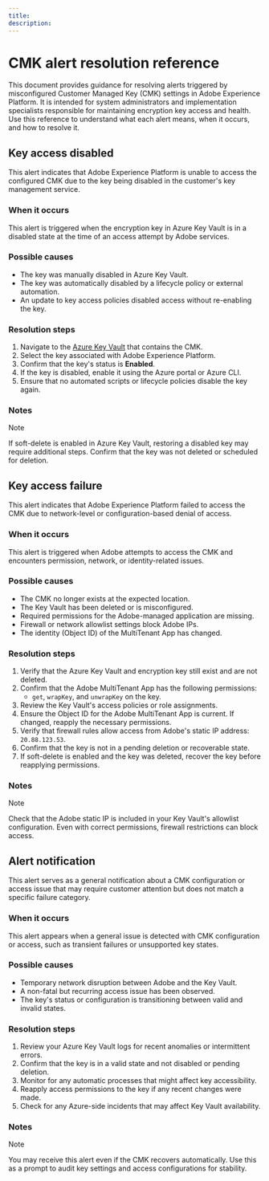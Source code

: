 ```yaml
---
title:
description:
---
```

# CMK alert resolution reference

This document provides guidance for resolving alerts triggered by misconfigured Customer Managed Key (CMK) settings in Adobe Experience Platform. It is intended for system administrators and implementation specialists responsible for maintaining encryption key access and health. Use this reference to understand what each alert means, when it occurs, and how to resolve it.

## Key access disabled

This alert indicates that Adobe Experience Platform is unable to access the configured CMK due to the key being disabled in the customer's key management service.

### When it occurs

This alert is triggered when the encryption key in Azure Key Vault is in a disabled state at the time of an access attempt by Adobe services.

### Possible causes

- The key was manually disabled in Azure Key Vault.
- The key was automatically disabled by a lifecycle policy or external automation.
- An update to key access policies disabled access without re-enabling the key.

### Resolution steps

1. Navigate to the [Azure Key Vault](https://portal.azure.com/) that contains the CMK.
2. Select the key associated with Adobe Experience Platform.
3. Confirm that the key's status is **Enabled**.
4. If the key is disabled, enable it using the Azure portal or Azure CLI.
5. Ensure that no automated scripts or lifecycle policies disable the key again.

### Notes

>[!NOTE]
>
>If soft-delete is enabled in Azure Key Vault, restoring a disabled key may require additional steps. Confirm that the key was not deleted or scheduled for deletion.

## Key access failure

This alert indicates that Adobe Experience Platform failed to access the CMK due to network-level or configuration-based denial of access.

### When it occurs

This alert is triggered when Adobe attempts to access the CMK and encounters permission, network, or identity-related issues.

### Possible causes

- The CMK no longer exists at the expected location.
- The Key Vault has been deleted or is misconfigured.
- Required permissions for the Adobe-managed application are missing.
- Firewall or network allowlist settings block Adobe IPs.
- The identity (Object ID) of the MultiTenant App has changed.

### Resolution steps

1. Verify that the Azure Key Vault and encryption key still exist and are not deleted.
2. Confirm that the Adobe MultiTenant App has the following permissions:
   - `get`, `wrapKey`, and `unwrapKey` on the key.
3. Review the Key Vault's access policies or role assignments.
4. Ensure the Object ID for the Adobe MultiTenant App is current. If changed, reapply the necessary permissions.
5. Verify that firewall rules allow access from Adobe's static IP address: `20.88.123.53`.
6. Confirm that the key is not in a pending deletion or recoverable state.
7. If soft-delete is enabled and the key was deleted, recover the key before reapplying permissions.

### Notes

>[!NOTE]
>
>Check that the Adobe static IP is included in your Key Vault's allowlist configuration. Even with correct permissions, firewall restrictions can block access.

## Alert notification

This alert serves as a general notification about a CMK configuration or access issue that may require customer attention but does not match a specific failure category.

### When it occurs

This alert appears when a general issue is detected with CMK configuration or access, such as transient failures or unsupported key states.

### Possible causes

- Temporary network disruption between Adobe and the Key Vault.
- A non-fatal but recurring access issue has been observed.
- The key's status or configuration is transitioning between valid and invalid states.

### Resolution steps

1. Review your Azure Key Vault logs for recent anomalies or intermittent errors.
2. Confirm that the key is in a valid state and not disabled or pending deletion.
3. Monitor for any automatic processes that might affect key accessibility.
4. Reapply access permissions to the key if any recent changes were made.
5. Check for any Azure-side incidents that may affect Key Vault availability.

### Notes

>[!NOTE]
>
>You may receive this alert even if the CMK recovers automatically. Use this as a prompt to audit key settings and access configurations for stability.
